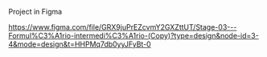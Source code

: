 Project in Figma

https://www.figma.com/file/GRX9juPrEZcvmY2GXZttUT/Stage-03---Formul%C3%A1rio-intermedi%C3%A1rio-(Copy)?type=design&node-id=3-4&mode=design&t=HHPMq7db0yyJFyBt-0
